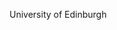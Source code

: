 [//]: # (Created by ./bin/manage_files.pl from ./species/Globodera_rostochiensis/PRJEB13504/Globodera_rostochiensis_PRJEB13504.summary.html on Thu Jun 11 13:44:13 2020)
University of Edinburgh
